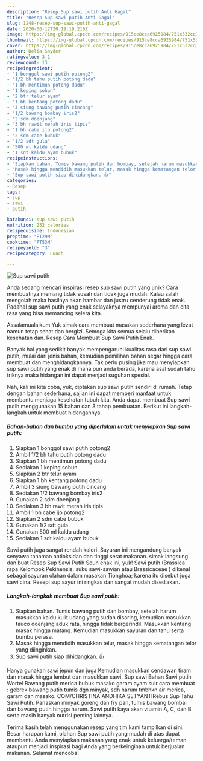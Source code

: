 ```yaml
---
description: "Resep Sup sawi putih Anti Gagal"
title: "Resep Sup sawi putih Anti Gagal"
slug: 1248-resep-sup-sawi-putih-anti-gagal
date: 2020-06-12T20:19:19.216Z
image: https://img-global.cpcdn.com/recipes/915ce8cca6925984/751x532cq70/sup-sawi-putih-foto-resep-utama.jpg
thumbnail: https://img-global.cpcdn.com/recipes/915ce8cca6925984/751x532cq70/sup-sawi-putih-foto-resep-utama.jpg
cover: https://img-global.cpcdn.com/recipes/915ce8cca6925984/751x532cq70/sup-sawi-putih-foto-resep-utama.jpg
author: Delia Snyder
ratingvalue: 3.1
reviewcount: 13
recipeingredient:
- "1 bonggol sawi putih potong2"
- "1/2 bh tahu putih potong dadu"
- "1 bh mentimun potong dadu"
- "1 keping sohun"
- "2 btr telur ayam"
- "1 bh kentang potong dadu"
- "3 siung bawang putih cincang"
- "1/2 bawang bombay iris2"
- "2 sdm doenjang"
- "3 bh rawit merah iris tipis"
- "1 bh cabe ijo potong2"
- "2 sdm cabe bubuk"
- "1/2 sdt gula"
- "500 ml kaldu udang"
- "1 sdt kaldu ayam bubuk"
recipeinstructions:
- "Siapkan bahan. Tumis bawang putih dan bombay, setelah harum masukkan kaldu kulit udang yang sudah disaring, kemudian masukkan tauco doenjang aduk rata, hingga tidak bergerindil. Masukkan kentang masak hingga matang. Kemudian masukkan sayuran dan tahu serta bumbu perasa."
- "Masak hingga mendidih masukkan telur, masak hingga kematangan telor yang diinginkan."
- "Sup sawi putih siap dihidangkan. 👍"
categories:
- Resep
tags:
- sup
- sawi
- putih

katakunci: sup sawi putih 
nutrition: 252 calories
recipecuisine: Indonesian
preptime: "PT29M"
cooktime: "PT53M"
recipeyield: "3"
recipecategory: Lunch

---
```



![Sup sawi putih](https://img-global.cpcdn.com/recipes/915ce8cca6925984/751x532cq70/sup-sawi-putih-foto-resep-utama.jpg)

Anda sedang mencari inspirasi resep sup sawi putih yang unik? Cara membuatnya memang tidak susah dan tidak juga mudah. Kalau salah mengolah maka hasilnya akan hambar dan justru cenderung tidak enak. Padahal sup sawi putih yang enak selayaknya mempunyai aroma dan cita rasa yang bisa memancing selera kita.

Assalamualaikum Yuk simak cara membuat masakan sederhana yang lezat namun tetap sehat dan bergizi. Semoga kita semua selalu diberikan kesehatan dan. Resep Cara Membuat Sup Sawi Putih Enak.

Banyak hal yang sedikit banyak mempengaruhi kualitas rasa dari sup sawi putih, mulai dari jenis bahan, kemudian pemilihan bahan segar hingga cara membuat dan menghidangkannya. Tak perlu pusing jika mau menyiapkan sup sawi putih yang enak di mana pun anda berada, karena asal sudah tahu triknya maka hidangan ini dapat menjadi suguhan spesial.


Nah, kali ini kita coba, yuk, ciptakan sup sawi putih sendiri di rumah. Tetap dengan bahan sederhana, sajian ini dapat memberi manfaat untuk membantu menjaga kesehatan tubuh kita. Anda dapat membuat Sup sawi putih menggunakan 15 bahan dan 3 tahap pembuatan. Berikut ini langkah-langkah untuk membuat hidangannya.

<!--inarticleads1-->

##### Bahan-bahan dan bumbu yang diperlukan untuk menyiapkan Sup sawi putih:

1. Siapkan 1 bonggol sawi putih potong2
1. Ambil 1/2 bh tahu putih potong dadu
1. Siapkan 1 bh mentimun potong dadu
1. Sediakan 1 keping sohun
1. Siapkan 2 btr telur ayam
1. Siapkan 1 bh kentang potong dadu
1. Ambil 3 siung bawang putih cincang
1. Sediakan 1/2 bawang bombay iris2
1. Gunakan 2 sdm doenjang
1. Sediakan 3 bh rawit merah iris tipis
1. Ambil 1 bh cabe ijo potong2
1. Siapkan 2 sdm cabe bubuk
1. Gunakan 1/2 sdt gula
1. Gunakan 500 ml kaldu udang
1. Sediakan 1 sdt kaldu ayam bubuk


Sawi putih juga sangat rendah kalori. Sayuran ini mengandung banyak senyawa tanaman antioksidan dan tinggi serat makanan. simak langsung dan buat Resep Sup Sawi Putih Soun enak ini, yuk! Sawi putih (Brassica rapa Kelompok Pekinensis; suku sawi-sawian atau Brassicaceae ) dikenal sebagai sayuran olahan dalam masakan Tionghoa; karena itu disebut juga sawi cina. Resepi sup sayur ini ringkas dan sangat mudah disediakan. 

<!--inarticleads2-->

##### Langkah-langkah membuat Sup sawi putih:

1. Siapkan bahan. Tumis bawang putih dan bombay, setelah harum masukkan kaldu kulit udang yang sudah disaring, kemudian masukkan tauco doenjang aduk rata, hingga tidak bergerindil. Masukkan kentang masak hingga matang. Kemudian masukkan sayuran dan tahu serta bumbu perasa.
1. Masak hingga mendidih masukkan telur, masak hingga kematangan telor yang diinginkan.
1. Sup sawi putih siap dihidangkan. 👍


Hanya gunakan sawi jepun dan juga Kemudian masukkan cendawan tiram dan masak hingga lembut dan masukkan sawi. Sup sawi Bahan Sawi putih Wortel Bawang putih merica bubuk masako garam ayam suir cara membuat : gebrek bawang putih tumis dgn minyak, sdh harum tmbhkn air merica, garam dan masako. COM/CHRISTINA ANDHIKA SETYANTIRebus Sup Tahu Sawi Putih. Panaskan minyak goreng dan fry pan, tumis bawang bombai dan bawang putih hingga harum. Sawi putih kaya akan vitamin A, C, dan B serta masih banyak nutrisi penting lainnya. 

Terima kasih telah menggunakan resep yang tim kami tampilkan di sini. Besar harapan kami, olahan Sup sawi putih yang mudah di atas dapat membantu Anda menyiapkan makanan yang enak untuk keluarga/teman ataupun menjadi inspirasi bagi Anda yang berkeinginan untuk berjualan makanan. Selamat mencoba!

